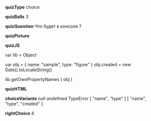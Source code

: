 ____quizType____
choice

____quizBalls____
3

____quizQuestion____
Что будет в консоли ?

____quizPicture____


____quizJS____

var lib = Object

var obj = {
    name: "sample",
    type: "figure"
}
obj.created = new Date().toLocaleString()

lib.getOwnPropertyNames ( obj )

____quizHTML____


____choiceVariants____
null
undefined
TypeError
[ "name", "type" ]
[ "name", "type", "created" ]

____rightChoice____
4
